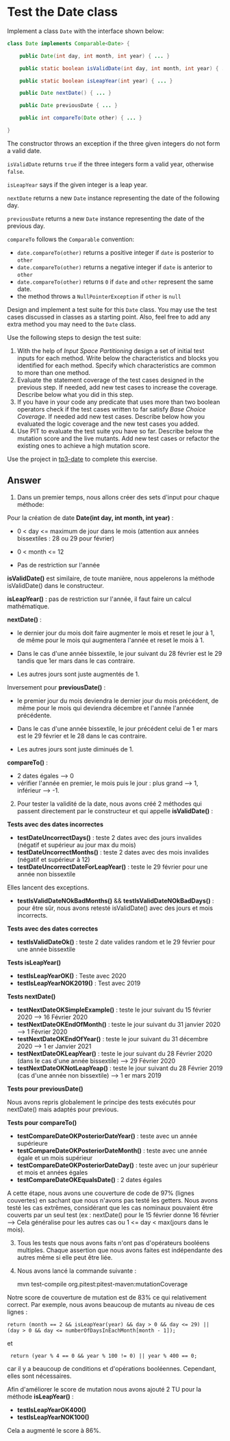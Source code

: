 # Test the Date class

Implement a class `Date` with the interface shown below:

```java
class Date implements Comparable<Date> {

    public Date(int day, int month, int year) { ... }

    public static boolean isValidDate(int day, int month, int year) { ... }

    public static boolean isLeapYear(int year) { ... }

    public Date nextDate() { ... }

    public Date previousDate { ... }

    public int compareTo(Date other) { ... }

}
```

The constructor throws an exception if the three given integers do not form a valid date.

`isValidDate` returns `true` if the three integers form a valid year, otherwise `false`.

`isLeapYear` says if the given integer is a leap year.

`nextDate` returns a new `Date` instance representing the date of the following day.

`previousDate` returns a new `Date` instance representing the date of the previous day.

`compareTo` follows the `Comparable` convention:

* `date.compareTo(other)` returns a positive integer if `date` is posterior to `other`
* `date.compareTo(other)` returns a negative integer if `date` is anterior to `other`
* `date.compareTo(other)` returns `0` if `date` and `other` represent the same date.
* the method throws a `NullPointerException` if `other` is `null` 

Design and implement a test suite for this `Date` class.
You may use the test cases discussed in classes as a starting point. 
Also, feel free to add any extra method you may need to the `Date` class.


Use the following steps to design the test suite:

1. With the help of *Input Space Partitioning* design a set of initial test inputs for each method. Write below the characteristics and blocks you identified for each method. Specify which characteristics are common to more than one method.
2. Evaluate the statement coverage of the test cases designed in the previous step. If needed, add new test cases to increase the coverage. Describe below what you did in this step.
3. If you have in your code any predicate that uses more than two boolean operators check if the test cases written to far satisfy *Base Choice Coverage*. If needed add new test cases. Describe below how you evaluated the logic coverage and the new test cases you added.
4. Use PIT to evaluate the test suite you have so far. Describe below the mutation score and the live mutants. Add new test cases or refactor the existing ones to achieve a high mutation score.

Use the project in [tp3-date](../code/tp3-date) to complete this exercise.

## Answer

1) Dans un premier temps, nous allons créer des sets d'input pour chaque méthode:

Pour la création de date **Date(int day, int month, int year)** :

- 0 < day <= maximum de jour dans le mois (attention aux années bissextiles : 28 ou 29 pour février)

- 0 < month <= 12

- Pas de restriction sur l'année

**isValidDate()** est similaire, de toute manière, nous appelerons la méthode isValidDate() dans le constructeur.

**isLeapYear()** : pas de restriction sur l'année, il faut faire un calcul mathématique.

**nextDate()** : 
- le dernier jour du mois doit faire augmenter le mois et reset le jour à 1, de même pour le mois qui
augmentera l'année et reset le mois à 1.

- Dans le cas d'une année bissextile, le jour suivant du 28 février est le 29 tandis que 1er mars dans
le cas contraire.

- Les autres jours sont juste augmentés de 1.


Inversement pour **previousDate()** :
- le premier jour du mois deviendra le dernier jour du mois précédent, de même pour le mois qui deviendra
décembre et l'année l'année précédente.

- Dans le cas d'une année bissextile, le jour précédent celui de 1 er mars est le 29 février et le 28 
dans le cas contraire.

- Les autres jours sont juste diminués de 1.


**compareTo()** :
- 2 dates égales --> 0
- vérifier l'année en premier, le mois puis le jour : plus grand --> 1, inférieur --> -1.

2) Pour tester la validité de la date, nous avons créé 2 méthodes qui passent directement 
par le constructeur et qui appelle **isValidDate()** :

**Tests avec des dates incorrectes** 
- **testDateUncorrectDays()** : teste 2 dates avec des jours invalides (négatif et supérieur au jour max du mois)
- **testDateUncorrectMonths()** : teste 2 dates avec des mois invalides (négatif et supérieur à 12) 
- **testDateUncorrectDateForLeapYear()** : teste le 29 février pour une année non bissextile

Elles lancent des exceptions.
- **testIsValidDateNOkBadMonths()** && **testIsValidDateNOkBadDays()** : pour être sûr, nous avons
retesté isValidDate() avec des jours et mois incorrects.

**Tests avec des dates correctes** 
- **testIsValidDateOk()** : teste 2 date valides random et le 29 février pour une année bissextile

**Tests isLeapYear()**
- **testIsLeapYearOK()** : Teste avec 2020
- **testIsLeapYearNOK2019()** : Test avec 2019

**Tests nextDate()** 
- **testNextDateOKSimpleExample()** : teste le jour suivant du 15 février 2020 --> 16 Février 2020
- **testNextDateOKEndOfMonth()** : teste le jour suivant du 31 janvier 2020 --> 1 Février 2020
- **testNextDateOKEndOfYear()** : teste le jour suivant du 31 décembre 2020 --> 1 er Janvier 2021
- **testNextDateOKLeapYear()** : teste le jour suivant du 28 Février 2020 (dans le cas d'une année bissextile)
--> 29 Février 2020
- **testNextDateOKNotLeapYeap()** : teste le jour suivant du 28 Février 2019 (cas d'une année non bissextile)
--> 1 er mars 2019

**Tests pour previousDate()**

Nous avons repris globalement le principe des tests exécutés pour nextDate() mais adaptés pour previous.

**Tests pour compareTo()**
- **testCompareDateOKPosteriorDateYear()** : teste avec un année supérieure
- **testCompareDateOKPosteriorDateMonth()** : teste avec une année égale et un mois supérieur
- **testCompareDateOKPosteriorDateDay()** : teste avec un jour supérieur et mois et années égales
- **testCompareDateOKEqualsDate()** : 2 dates égales

A cette étape, nous avons une couverture de code de 97% (lignes couvertes) en sachant que nous n'avons
pas testé les getters. Nous avons testé les cas extrêmes, considérant que les cas nominaux pouvaient être
couverts par un seul test (ex : nextDate() pour le 15 février donne 16 février --> Cela généralise pour
les autres cas ou 1 <= day < max(jours dans le mois).

3) Tous les tests que nous avons faits n'ont pas d'opérateurs booléens multiples. Chaque assertion que nous
avons faites est indépendante des autres même si elle peut être liée.

4) Nous avons lancé la commande suivante :

    
    mvn test-compile org.pitest:pitest-maven:mutationCoverage

Notre score de couverture de mutation est de 83% ce qui relativement correct. Par exemple, nous avons
beaucoup de mutants au niveau de ces lignes : 

    return (month == 2 && isLeapYear(year) && day > 0 && day <= 29) || (day > 0 && day <= numberOfDaysInEachMonth[month - 1]);

et 

     return (year % 4 == 0 && year % 100 != 0) || year % 400 == 0;

car il y a beaucoup de conditions et d'opérations booléennes. Cependant, elles sont nécessaires.

Afin d'améliorer le score de mutation nous avons ajouté 2 TU pour la méthode **isLeapYear()** :

- **testIsLeapYearOK400()** 
- **testIsLeapYearNOK100()**

Cela a augmenté le score à 86%.


